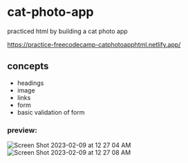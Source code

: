 # cat-photo-app
practiced html by building a cat photo app 

https://practice-freecodecamp-catphotoapphtml.netlify.app/

## concepts

* headings
* image
* links
* form 
* basic validation of form



### preview: 
![Screen Shot 2023-02-09 at 12 27 04 AM](https://user-images.githubusercontent.com/88310969/217625936-0ee4c4fa-1055-40b1-91e9-4c0739d9f948.png)
![Screen Shot 2023-02-09 at 12 27 08 AM](https://user-images.githubusercontent.com/88310969/217625944-831083da-434c-4f98-a56d-96d42ff468e1.png)
